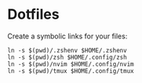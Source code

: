 # Dotfiles

Create a symbolic links for your files:
```
ln -s $(pwd)/.zshenv $HOME/.zshenv
ln -s $(pwd)/zsh $HOME/.config/zsh
ln -s $(pwd)/nvim $HOME/.config/nvim
ln -s $(pwd)/tmux $HOME/.config/tmux
```
